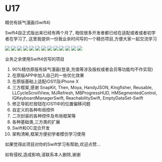 # U17
精仿有妖气漫画(Swift4)

Swift4自正式版出来已经有两个月了, 相信很多开发者都已经在适配或者或者初学者在学习了,
这里我提供一份我业余时间写的一个精仿项目,方便大家一起交流学习

![](https://github.com/spicyShrimp/U17/blob/master/Images/1@2x.png)
![](https://github.com/spicyShrimp/U17/blob/master/Images/2@2x.png)
![](https://github.com/spicyShrimp/U17/blob/master/Images/3@2x.png)
![](https://github.com/spicyShrimp/U17/blob/master/Images/4@2x.png)
![](https://github.com/spicyShrimp/U17/blob/master/Images/5@2x.png)
![](https://github.com/spicyShrimp/U17/blob/master/Images/6@2x.png)
![](https://github.com/spicyShrimp/U17/blob/master/Images/7@2x.png)
![](https://github.com/spicyShrimp/U17/blob/master/Images/8@2x.png)
![](https://github.com/spicyShrimp/U17/blob/master/Images/9@2x.png)
![](https://github.com/spicyShrimp/U17/blob/master/Images/10@2x.png)
![](https://github.com/spicyShrimp/U17/blob/master/Images/11@2x.png)
![](https://github.com/spicyShrimp/U17/blob/master/Images/12@2x.png)
![](https://github.com/spicyShrimp/U17/blob/master/Images/13@2x.png)

业务之余使用Swift4仿写的项目

1. 90%精仿原版有妖气漫画(登录,充值等涉及版权或者会员等功能均不作实现)
2. 在原版APP中加入自己的一些优化效果
3. 在原版基础上适配iOS11及iPhone X
4. 三方框架,感谢 SnapKit, Then, Moya, HandyJSON, Kingfisher, Reusable, LLCycleScrollView, MJRefresh, MBProgressHUD, HMSegmentedControl, IQKeyboardManagerSwift, ReachabilitySwift, EmptyDataSet-Swift
5. 修正导航栏按钮在iOS11中的位置偏移问题
6. 自定义的各种布局控件
7. 二次封装的各种控件及布局框架等
8. 各种基础类,三方类的扩展
9. Swift和OC混合开发
10. 架构清晰,框架方便初学者模仿学习使用

如果觉得此项目对你的Swift学习有帮助,欢迎点赞...



如有侵权,造成影响,请联系本人删除,谢谢
